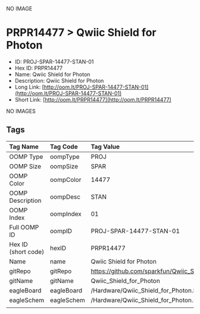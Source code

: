


  
NO IMAGE  
# PRPR14477 > Qwiic Shield for Photon

- ID: PROJ-SPAR-14477-STAN-01
- Hex ID: PRPR14477
- Name: Qwiic Shield for Photon
- Description: Qwiic Shield for Photon
- Long Link: [http://oom.lt/PROJ-SPAR-14477-STAN-01](http://oom.lt/PROJ-SPAR-14477-STAN-01)
- Short Link: [http://oom.lt/PRPR14477](http://oom.lt/PRPR14477)
  
NO IMAGES  
## Tags
  

|Tag Name|Tag Code|Tag Value|
| :--- | :--- | :--- |
|OOMP Type|oompType|PROJ|
|OOMP Size|oompSize|SPAR|
|OOMP Color|oompColor|14477|
|OOMP Description|oompDesc|STAN|
|OOMP Index|oompIndex|01|
|Full OOMP ID|oompID|PROJ-SPAR-14477-STAN-01|
|Hex ID (short code)|hexID|PRPR14477|
|Name|name|Qwiic Shield for Photon|
|gitRepo|gitRepo|https://github.com/sparkfun/Qwiic_Shield_for_Photon|
|gitName|gitName|Qwiic_Shield_for_Photon|
|eagleBoard|eagleBoard|/Hardware/Qwiic_Shield_for_Photon.brd|
|eagleSchem|eagleSchem|/Hardware/Qwiic_Shield_for_Photon.sch|
||||
